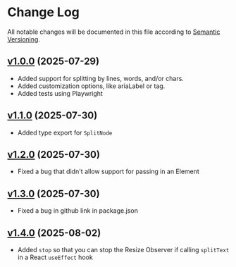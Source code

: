 # Change Log

All notable changes will be documented in this file according to [Semantic Versioning](http://semver.org/).

## [v1.0.0](https://github.com/mattbal/split-text/tree/v1.0.0) (2025-07-29)

- Added support for splitting by lines, words, and/or chars.
- Added customization options, like ariaLabel or tag.
- Added tests using Playwright

## [v1.1.0](https://github.com/mattbal/split-text/tree/v1.1.0) (2025-07-30)

- Added type export for `SplitNode`

## [v1.2.0](https://github.com/mattbal/split-text/tree/v1.2.0) (2025-07-30)

- Fixed a bug that didn't allow support for passing in an Element

## [v1.3.0](https://github.com/mattbal/split-text/tree/v1.3.0) (2025-07-30)

- Fixed a bug in github link in package.json

## [v1.4.0](https://github.com/mattbal/split-text/tree/v1.3.0) (2025-08-02)

- Added `stop` so that you can stop the Resize Observer if calling `splitText` in a React `useEffect` hook
